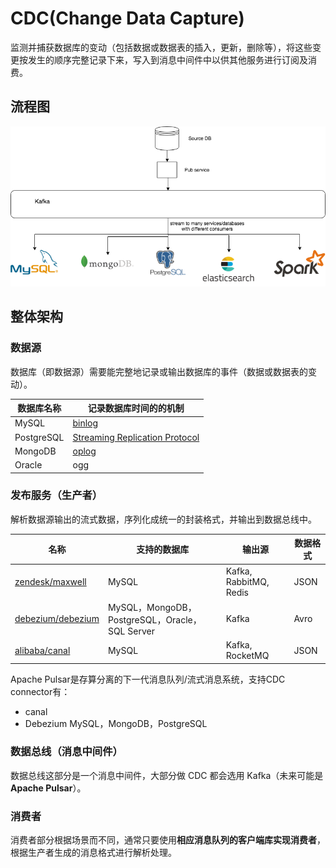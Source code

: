 # CDC(Change Data Capture)

监测并捕获数据库的变动（包括数据或数据表的插入，更新，删除等），将这些变更按发生的顺序完整记录下来，写入到消息中间件中以供其他服务进行订阅及消费。

## 流程图

![cdc_flow](pics/cdc_flow.png)

## 整体架构

### 数据源

数据库（即数据源）需要能完整地记录或输出数据库的事件（数据或数据表的变动）。

| 数据库名称 | 记录数据库时间的的机制                                       |
| ---------- | ------------------------------------------------------------ |
| MySQL      | [binlog](https://dev.mysql.com/doc/en/mysqlbinlog.html)      |
| PostgreSQL | [Streaming Replication Protocol](https://www.postgresql.org/docs/current/static/logicaldecoding-walsender.html) |
| MongoDB    | [oplog](https://docs.mongodb.com/manual/core/replica-set-oplog) |
| Oracle     | ogg                                                          |



### 发布服务（生产者）

解析数据源输出的流式数据，序列化成统一的封装格式，并输出到数据总线中。

| 名称                                                      | 支持的数据库                                   | 输出源                 | 数据格式 |
| --------------------------------------------------------- | ---------------------------------------------- | ---------------------- | -------- |
| [zendesk/maxwell](https://github.com/zendesk/maxwell)     | MySQL                                          | Kafka, RabbitMQ, Redis | JSON     |
| [debezium/debezium](https://github.com/debezium/debezium) | MySQL，MongoDB，PostgreSQL，Oracle，SQL Server | Kafka                  | Avro     |
| [alibaba/canal](https://github.com/alibaba/canal)         | MySQL                                          | Kafka, RocketMQ        | JSON     |

Apache Pulsar是存算分离的下一代消息队列/流式消息系统，支持CDC connector有：

- canal
- Debezium MySQL，MongoDB，PostgreSQL



### 数据总线（消息中间件）

数据总线这部分是一个消息中间件，大部分做 CDC 都会选用 Kafka（未来可能是**Apache Pulsar**）。



### 消费者

消费者部分根据场景而不同，通常只要使用**相应消息队列的客户端库实现消费者**，根据生产者生成的消息格式进行解析处理。
